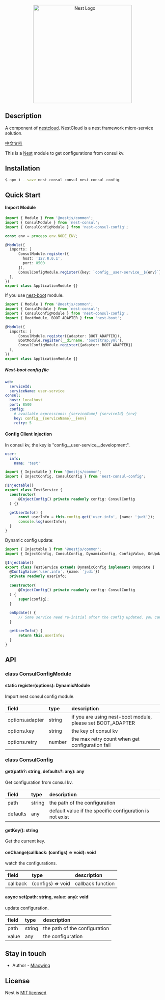 <p align="center">
  <a href="http://nestjs.com/" target="blank"><img src="https://nestjs.com/img/logo_text.svg" width="320" alt="Nest Logo" /></a>
</p>

## Description

A component of [nestcloud](http://github.com/nest-cloud/nestcloud). NestCloud is a nest framework micro-service solution.
  
[中文文档](https://nestcloud.org/solutions/pei-zhi-zhong-xin)

This is a [Nest](https://github.com/nestjs/nest) module to get configurations from consul kv.

## Installation

```bash
$ npm i --save nest-consul consul nest-consul-config
```

## Quick Start

#### Import Module

```typescript
import { Module } from '@nestjs/common';
import { ConsulModule } from 'nest-consul';
import { ConsulConfigModule } from 'nest-consul-config';

const env = process.env.NODE_ENV;

@Module({
  imports: [
      ConsulModule.register({
        host: '127.0.0.1',
        port: 8500
      }),
      ConsulConfigModule.register({key: `config__user-service__${env}`})
  ],
})
export class ApplicationModule {}
```

If you use [nest-boot](https://github.com/miaowing/nest-boot) module.

```typescript
import { Module } from '@nestjs/common';
import { ConsulModule } from 'nest-consul';
import { ConsulConfigModule } from 'nest-consul-config';
import { BootModule, BOOT_ADAPTER } from 'nest-boot';

@Module({
  imports: [
      ConsulModule.register({adapter: BOOT_ADAPTER}),
      BootModule.register(__dirname, 'bootstrap.yml'),
      ConsulConfigModule.register({adapter: BOOT_ADAPTER})
  ],
})
export class ApplicationModule {}
```

##### Nest-boot config file

```yaml
web:
  serviceId:
  serviceName: user-service
consul:
  host: localhost
  port: 8500
  config:
    # available expressions: {serviceName} {serviceId} {env}
    key: config__{serviceName}__{env}
    retry: 5
```

#### Config Client Injection

In consul kv, the key is "config__user-service__development".

```yaml
user:
  info:
    name: 'test'
```

```typescript
import { Injectable } from '@nestjs/common';
import { InjectConfig, ConsulConfig } from 'nest-consul-config';

@Injectable()
export class TestService {
  constructor(
      @InjectConfig() private readonly config: ConsulConfig
  ) {}

  getUserInfo() {
      const userInfo = this.config.get('user.info', {name: 'judi'});
      console.log(userInfo);
  }
}
```

Dynamic config update:

```typescript
import { Injectable } from '@nestjs/common';
import { InjectConfig, ConsulConfig, DynamicConfig, ConfigValue, OnUpdate } from 'nest-consul-config';

@Injectable()
export class TestService extends DynamicConfig implements OnUpdate {
  @ConfigValue('user.info', {name: 'judi'})
  private readonly userInfo;
  
  constructor(
      @InjectConfig() private readonly config: ConsulConfig
  ) {
      super(config);
  }
  
  onUpdate() {
      // Some service need re-initial after the config updated, you can execute it here.
  }

  getUserInfo() {
      return this.userInfo;
  }
}
```

## API

### class ConsulConfigModule

#### static register\(options\): DynamicModule

Import nest consul config module.

| field | type | description |
| :--- | :--- | :--- |
| options.adapter | string | if you are using nest-boot module, please set BOOT_ADAPTER |
| options.key | string | the key of consul kv |
| options.retry | number | the max retry count when get configuration fail |

### class ConsulConfig

#### get\(path?: string, defaults?: any\): any

Get configuration from consul kv.

| field | type | description |
| :--- | :--- | :--- |
| path | string | the path of the configuration |
| defaults | any | default value if the specific configuration is not exist |

#### getKey\(\): string

Get the current key.

#### onChange\(callback: \(configs\) =&gt; void\): void

watch the configurations.

| field | type | description |
| :--- | :--- | :--- |
| callback | \(configs\) =&gt; void | callback function |

#### async set\(path: string, value: any\): void

update configuration.

| field | type | description |
| :--- | :--- | :--- |
| path | string | the path of the configuration |
| value | any | the configuration |

## Stay in touch

- Author - [Miaowing](https://github.com/miaowing)

## License

  Nest is [MIT licensed](LICENSE).
